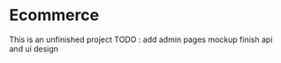 # Ecommerce
This is an unfinished project
TODO :  add admin pages
        mockup
        finish api and ui design

